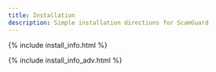 ```yaml
---
title: Installation
description: Simple installation directions for ScamGuard
---
```


{% include install_info.html %}

{% include install_info_adv.html %}
